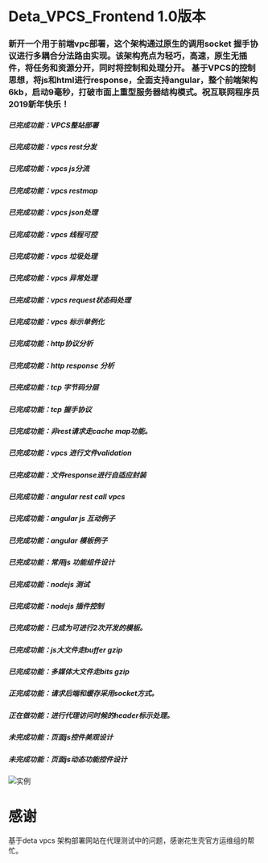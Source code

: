 # Deta_VPCS_Frontend 1.0版本

### 新开一个用于前端vpc部署，这个架构通过原生的调用socket 握手协议进行多耦合分法路由实现。该架构亮点为轻巧，高速，原生无插件，将任务和资源分开，同时将控制和处理分开。 基于VPCS的控制思想，将js和html进行response，全面支持angular，整个前端架构6kb，启动9毫秒，打破市面上重型服务器结构模式。祝互联网程序员2019新年快乐！

##### 已完成功能：VPCS整站部署
##### 已完成功能：vpcs rest分发
##### 已完成功能：vpcs js分流
##### 已完成功能：vpcs restmap
##### 已完成功能：vpcs json处理
##### 已完成功能：vpcs 线程可控
##### 已完成功能：vpcs 垃圾处理
##### 已完成功能：vpcs 异常处理
##### 已完成功能：vpcs request状态码处理
##### 已完成功能：vpcs 标示单例化
##### 已完成功能：http协议分析
##### 已完成功能：http response 分析
##### 已完成功能：tcp 字节码分层
##### 已完成功能：tcp 握手协议
##### 已完成功能：非rest请求走cache map功能。
##### 已完成功能：vpcs 进行文件validation
##### 已完成功能：文件response进行自适应封装
##### 已完成功能：angular rest call vpcs
##### 已完成功能：angular js 互动例子 
##### 已完成功能：angular 模板例子
##### 已完成功能：常用js 功能组件设计
##### 已完成功能：nodejs 测试
##### 已完成功能：nodejs 插件控制
##### 已完成功能：已成为可进行2次开发的模板。
##### 已完成功能：js大文件走buffer gzip
##### 已完成功能：多媒体大文件走bits gzip

##### 正完成功能：请求后端和缓存采用socket方式。
##### 正在做功能：进行代理访问时候的header标示处理。
##### 未完成功能：页面js控件美观设计
##### 未完成功能：页面js动态功能控件设计
![实例](https://github.com/yaoguangluo/Deta_VPCS_Frontend/blob/master/%E6%A0%B7%E5%BC%8F%E5%AE%9E%E4%BE%8B.png)



# 感谢
基于deta vpcs 架构部署网站在代理测试中的问题，感谢花生壳官方运维组的帮忙。


